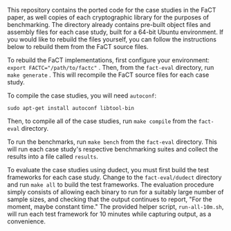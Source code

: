 This repository contains the ported code for the case studies in the FaCT paper,
as well copies of each cryptographic library for the purposes of
benchmarking. The directory already contains pre-built object files and
assembly files for each case study, built for a 64-bit Ubuntu environment. If
you would like to rebuild the files yourself, you can follow the instructions
below to rebuild them from the FaCT source files.

To rebuild the FaCT implementations, first configure your environment:
`export FACTC="/path/to/factc"` . Then, from the `fact-eval`
directory, run `make generate` . This will recompile the FaCT source files
for each case study.

To compile the case studies, you will need `autoconf`:

```sudo apt-get install autoconf libtool-bin```

Then, to compile all of the case studies, run `make compile` from the `fact-eval` directory.

To run the benchmarks, run `make bench` from the `fact-eval` directory. This
will run each case study's respective benchmarking suites and collect the
results into a file called `results`.

To evaluate the case studies using dudect, you must first build the test
frameworks for each case study. Change to the `fact-eval/dudect` directory and
run `make all` to build the test frameworks. The evaluation procedure simply
consists of allowing each binary to run for a suitably large number of sample
sizes, and checking that the output continues to report, "For the moment, maybe
constant time." The provided helper script, `run-all-10m.sh`, will run each
test framework for 10 minutes while capturing output, as a convenience.
